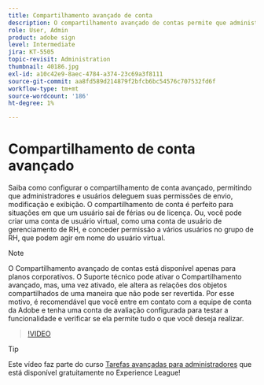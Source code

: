 ```yaml
---
title: Compartilhamento avançado de conta
description: O compartilhamento avançado de contas permite que administradores e usuários deleguem permissões de envio, modificação e exibição
role: User, Admin
product: adobe sign
level: Intermediate
jira: KT-5505
topic-revisit: Administration
thumbnail: 40186.jpg
exl-id: a10c42e9-8aec-4784-a374-23c69a3f8111
source-git-commit: aa8fd589d214879f2bfcb6bc54576c707532fd6f
workflow-type: tm+mt
source-wordcount: '186'
ht-degree: 1%

---
```


# Compartilhamento de conta avançado

Saiba como configurar o compartilhamento de conta avançado, permitindo que administradores e usuários deleguem suas permissões de envio, modificação e exibição. O compartilhamento de conta é perfeito para situações em que um usuário sai de férias ou de licença. Ou, você pode criar uma conta de usuário virtual, como uma conta de usuário de gerenciamento de RH, e conceder permissão a vários usuários no grupo de RH, que podem agir em nome do usuário virtual.

>[!NOTE]
>
>O Compartilhamento avançado de contas está disponível apenas para planos corporativos. O Suporte técnico pode ativar o Compartilhamento avançado, mas, uma vez ativado, ele altera as relações dos objetos compartilhados de uma maneira que não pode ser revertida. Por esse motivo, é recomendável que você entre em contato com a equipe de conta da Adobe e tenha uma conta de avaliação configurada para testar a funcionalidade e verificar se ela permite tudo o que você deseja realizar.

>[!VIDEO](https://video.tv.adobe.com/v/40186?quality=12&learn=on&hidetitle=true)

>[!TIP]
>
>Este vídeo faz parte do curso [Tarefas avançadas para administradores](https://experienceleague.adobe.com/?recommended=Sign-A-1-2020.1) que está disponível gratuitamente no Experience League!
